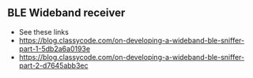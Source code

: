 BLE Wideband receiver
-------------
- See these links
- https://blog.classycode.com/on-developing-a-wideband-ble-sniffer-part-1-5db2a6a0193e
- https://blog.classycode.com/on-developing-a-wideband-ble-sniffer-part-2-d7645abb3ec
